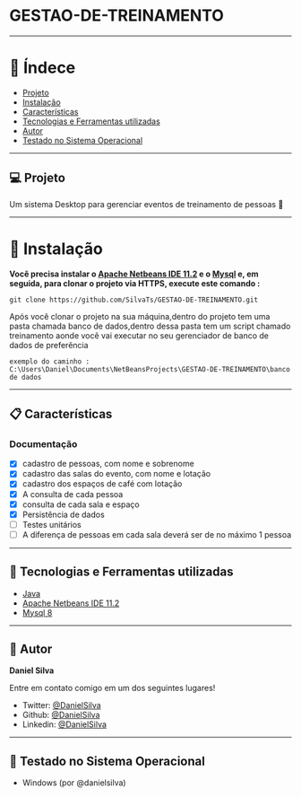 # GESTAO-DE-TREINAMENTO


---
# :pushpin: Índece
- [Projeto](#-Projeto)
- [Instalação](#construction_worker-instalação)
- [Características](#-Características)
- [Tecnologias e Ferramentas utilizadas](#-tecnologias-e-ferramentas-utilizadas)
- [Autor](#-Autor)
- [Testado no Sistema Operacional](#-Testado-no-Sistema-Operacional)


---

## 💻 Projeto
Um sistema Desktop para gerenciar eventos de treinamento de pessoas 🚀

---

# :construction_worker: Instalação

**Você precisa instalar o [Apache Netbeans IDE 11.2](https://netbeans.apache.org/download/nb112/nb112.html) e o [Mysql](https://dev.mysql.com/downloads/installer/) e, em seguida, para clonar o projeto via HTTPS, execute este comando :**

```
git clone https://github.com/SilvaTs/GESTAO-DE-TREINAMENTO.git
```

Após você clonar o projeto na sua máquina,dentro do projeto tem uma pasta chamada banco de dados,dentro dessa pasta tem um script chamado
treinamento aonde você vai executar no seu gerenciador de banco de dados de preferência

```
exemplo do caminho : C:\Users\Daniel\Documents\NetBeansProjects\GESTAO-DE-TREINAMENTO\banco de dados
```

---

## 📋 Características

### Documentação

- [x] cadastro de pessoas, com nome e sobrenome
- [x] cadastro das salas do evento, com nome e lotação
- [x] cadastro dos espaços de café com lotação
- [x] A consulta de cada pessoa
- [x] consulta de cada sala e espaço
- [x] Persistência de dados
- [ ] Testes unitários
- [ ] A diferença de pessoas em cada sala deverá ser de no máximo 1 pessoa

---

## 🚀 Tecnologias e Ferramentas utilizadas

- [Java](https://www.java.com/en/download/windows_offline.jsp)
- [Apache Netbeans IDE 11.2](https://netbeans.apache.org/download/nb112/nb112.html)
- [Mysql 8](https://dev.mysql.com/downloads/installer/)
  
---

## 👤 Autor

**Daniel Silva**

Entre em contato comigo em um dos seguintes lugares!

- Twitter: [@DanielSilva](https://twitter.com/danielsilvatsi)
- Github: [@DanielSilva](https://github.com/SilvaTs)
- Linkedin: [@DanielSilva](https://www.linkedin.com/in/daniel-silva-tsi/)

---

## 🧪 Testado no Sistema Operacional

- Windows (por @danielsilva)

